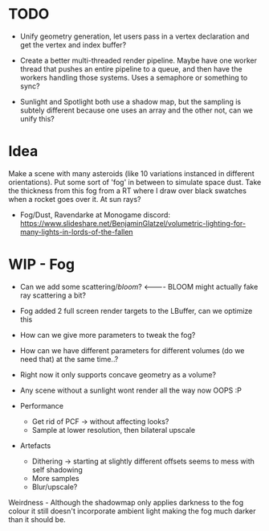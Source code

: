 # TODO

- Unify geometry generation, let users pass in a vertex declaration and get the vertex and index buffer?

- Create a better multi-threaded render pipeline. Maybe have one worker thread that pushes an entire pipeline to a queue, and then have the workers handling those systems. Uses a semaphore or something to sync? 

- Sunlight and Spotlight both use a shadow map, but the sampling is subtely different because one uses an array and the other not, can we unify this?

# Idea

Make a scene with many asteroids (like 10 variations instanced in different orientations). Put some sort of 'fog' in between to simulate space dust. Take the thickness from this fog from a RT where I draw over black swatches when a rocket goes over it. At sun rays?


- Fog/Dust, Ravendarke at Monogame discord: https://www.slideshare.net/BenjaminGlatzel/volumetric-lighting-for-many-lights-in-lords-of-the-fallen


# WIP - Fog
- Can we add some scattering/*bloom*? <---- BLOOM might actually fake ray scattering a bit?

- Fog added 2 full screen render targets to the LBuffer, can we optimize this
- How can we give more parameters to tweak the fog?
- How can we have different parameters for different volumes (do we need that) at the same time..?
- Right now it only supports concave geometry as a volume?


- Any scene without a sunlight wont render all the way now OOPS :P

- Performance
    - Get rid of PCF -> without affecting looks?
    - Sample at lower resolution, then bilateral upscale    
       
- Artefacts
    - Dithering -> starting at slightly different offsets seems to mess with self shadowing
    - More samples
    - Blur/upscale?

Weirdness
    - Although the shadowmap only applies darkness to the fog colour it still doesn't incorporate ambient light
    making the fog much darker than it should be.